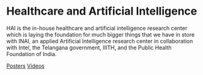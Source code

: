 # Healthcare and Artificial Intelligence

HAI is the in-house healthcare and artificial intelligence research center which is laying the foundation for much bigger things that we have in store with INAI, an applied Artificial Intelligence research center in collaboration with Intel, the Telangana government, IIITH, and the Public Health Foundation of India.

[Posters](https://photos.app.goo.gl/jRBVuGtsUBrj5jUW9)
[Videos](https://www.youtube.com/playlist?list=PLNEveYilIj1DViNx-S8Zs9AIein0uCWhK)
